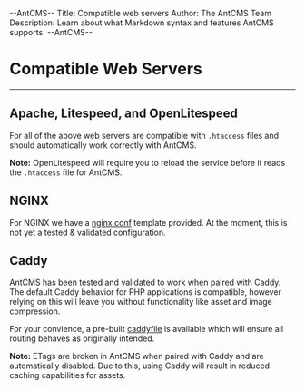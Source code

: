 --AntCMS--
Title: Compatible web servers
Author: The AntCMS Team
Description: Learn about what Markdown syntax and features AntCMS supports.
--AntCMS--

# Compatible Web Servers

---

## Apache, Litespeed, and OpenLitespeed

For all of the above web servers are compatible with `.htaccess` files and should automatically work correctly with AntCMS.

**Note:** OpenLitespeed will require you to reload the service before it reads the `.htaccess` file for AntCMS.

## NGINX

For NGINX we have a [nginx.conf](https://github.com/AntCMS-org/AntCMS/blob/main/configs/nginx.conf) template provided.
At the moment, this is not yet a tested & validated configuration.

## Caddy

AntCMS has been tested and validated to work when paired with Caddy.
The default Caddy behavior for PHP applications is compatible, however relying on this will leave you without functionality like asset and image compression.

For your convience, a pre-built [caddyfile](https://github.com/AntCMS-org/AntCMS/blob/main/configs/caddyfile) is available which will ensure all routing behaves as originally intended.

**Note:** ETags are broken in AntCMS when paired with Caddy and are automatically disabled. Due to this, using Caddy will result in reduced caching capabilities for assets.
